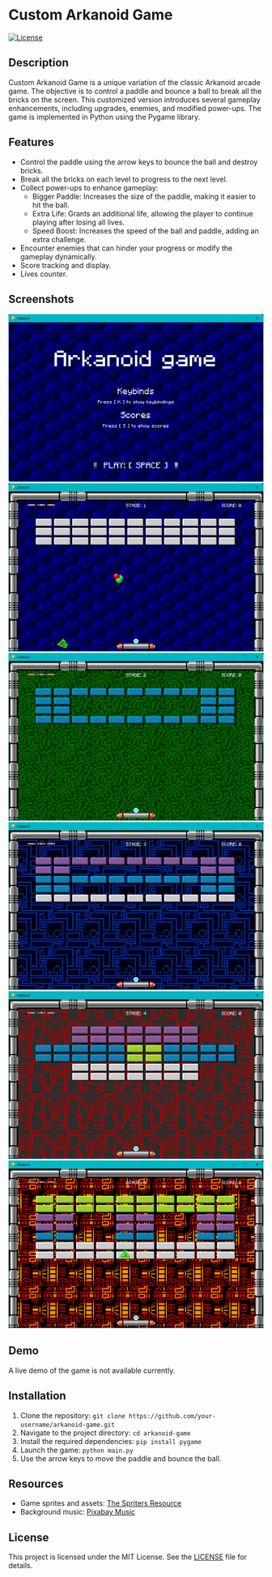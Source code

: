 # Custom Arkanoid Game

[![License](https://img.shields.io/badge/license-MIT-blue.svg)](https://opensource.org/licenses/MIT)

## Description

Custom Arkanoid Game is a unique variation of the classic Arkanoid arcade game. The objective is to control a paddle and bounce a ball to break all the bricks on the screen. This customized version introduces several gameplay enhancements, including upgrades, enemies, and modified power-ups. The game is implemented in Python using the Pygame library.

## Features

- Control the paddle using the arrow keys to bounce the ball and destroy bricks.
- Break all the bricks on each level to progress to the next level.
- Collect power-ups to enhance gameplay:
    - Bigger Paddle: Increases the size of the paddle, making it easier to hit the ball.
    - Extra Life: Grants an additional life, allowing the player to continue playing after losing all lives.
    - Speed Boost: Increases the speed of the ball and paddle, adding an extra challenge.
- Encounter enemies that can hinder your progress or modify the gameplay dynamically.
- Score tracking and display.
- Lives counter.

## Screenshots

![Main menu](screenshots/main.png)
![Stage 1](screenshots/game_stage1.png)
![Stage 2](screenshots/game_stage2.png)
![Stage 3](screenshots/game_stage3.png)
![Stage 4](screenshots/game_stage4.png)
![Stage 5](screenshots/game_stage5.png)

## Demo

A live demo of the game is not available currently.

## Installation

1. Clone the repository: `git clone https://github.com/your-username/arkanoid-game.git`
2. Navigate to the project directory: `cd arkanoid-game`
3. Install the required dependencies: `pip install pygame`
4. Launch the game: `python main.py`
5. Use the arrow keys to move the paddle and bounce the ball.

## Resources

- Game sprites and assets: [The Spriters Resource](https://www.spriters-resource.com/arcade/arkanoid/)
- Background music: [Pixabay Music](https://pixabay.com/pl/music/)

## License

This project is licensed under the MIT License. See the [LICENSE](LICENSE) file for details.
